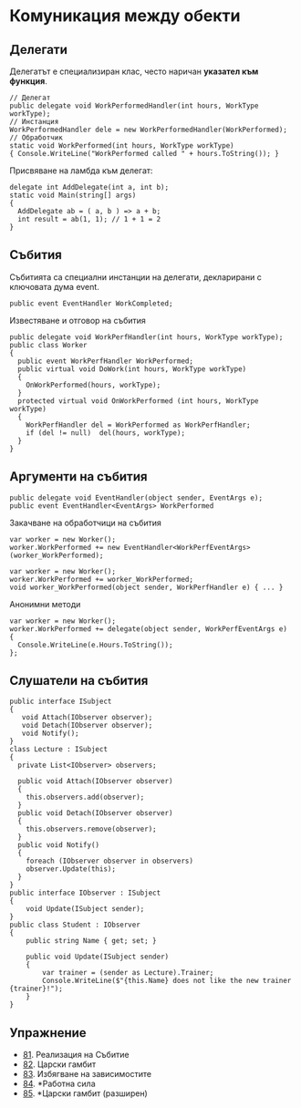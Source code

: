 # Комуникация между обекти

## Делегати
Делегатът е специализиран клас, често наричан **указател към функция**.
```
// Делегат
public delegate void WorkPerformedHandler(int hours, WorkType workType);
// Инстанция
WorkPerformedHandler dele = new WorkPerformedHandler(WorkPerformed);
// Обработчик
static void WorkPerformed(int hours, WorkType workType)
{ Console.WriteLine("WorkPerformed called " + hours.ToString()); }
```
Присвяване на ламбда към делегат:
```
delegate int AddDelegate(int a, int b);
static void Main(string[] args)
{         
  AddDelegate ab = ( a, b ) => a + b;
  int result = ab(1, 1); // 1 + 1 = 2
} 
```

## Събития
Събитията  са специални инстанции на делегати, декларирани с ключовата дума event.
```
public event EventHandler WorkCompleted;
```
Известяване и отговор на събития
```
public delegate void WorkPerfHandler(int hours, WorkType workType); 
public class Worker 
{     
  public event WorkPerfHandler WorkPerformed;     
  public virtual void DoWork(int hours, WorkType workType)     
  {          
    OnWorkPerformed(hours, workType);     
  } 
  protected virtual void OnWorkPerformed (int hours, WorkType workType)
  {          
    WorkPerfHandler del = WorkPerformed as WorkPerfHandler; 
    if (del != null)  del(hours, workType);                 
  }
} 
```

## Аргументи на събития
```
public delegate void EventHandler(object sender, EventArgs e);
public event EventHandler<EventArgs> WorkPerformed
```
Закачване на обработчици на събития 
```
var worker = new Worker();
worker.WorkPerformed += new EventHandler<WorkPerfEventArgs>(worker_WorkPerformed);

var worker = new Worker();
worker.WorkPerformed += worker_WorkPerformed;
void worker_WorkPerformed(object sender, WorkPerfHandler e) { ... }  
```
Анонимни методи
```
var worker = new Worker();
worker.WorkPerformed += delegate(object sender, WorkPerfEventArgs e)     
{         
  Console.WriteLine(e.Hours.ToString());     
}; 
```

## Слушатели на събития
```
public interface ISubject
{
   void Attach(IObserver observer);
   void Detach(IObserver observer);
   void Notify();
}
class Lecture : ISubject
{
  private List<IObserver> observers;
  
  public void Attach(IObserver observer) 
  {
    this.observers.add(observer);
  }
  public void Detach(IObserver observer)
  {
	this.observers.remove(observer);
  }
  public void Notify()
  {
    foreach (IObserver observer in observers)
    observer.Update(this);
  }
}
public interface IObserver : ISubject
{
    void Update(ISubject sender);
}
public class Student : IObserver
{
    public string Name { get; set; }

    public void Update(ISubject sender)
    {
        var trainer = (sender as Lecture).Trainer;
        Console.WriteLine($"{this.Name} does not like the new trainer {trainer}!"); 
    }
}
```

## Упражнение
- [81](81). Реализация на Събитие 
- [82](82). Царски гамбит
- [83](83). Избягване на зависимостите
- [84](84). *Работна сила
- [85](85). *Царски гамбит (разширен)